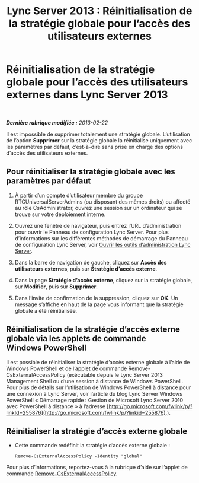 ﻿---
title: 'Lync Server 2013 : Réinitialisation de la stratégie globale pour l’accès des utilisateurs externes'
TOCTitle: Réinitialisation de la stratégie globale pour l’accès des utilisateurs externes
ms:assetid: 8207e1b1-de9e-461f-975f-fcc5c526849a
ms:mtpsurl: https://technet.microsoft.com/fr-fr/library/Gg182545(v=OCS.15)
ms:contentKeyID: 49297904
ms.date: 05/20/2016
mtps_version: v=OCS.15
ms.translationtype: HT
---

# Réinitialisation de la stratégie globale pour l’accès des utilisateurs externes dans Lync Server 2013

 

_**Dernière rubrique modifiée :** 2013-02-22_

Il est impossible de supprimer totalement une stratégie globale. L’utilisation de l’option **Supprimer** sur la stratégie globale la réinitialise uniquement avec les paramètres par défaut, c’est-à-dire sans prise en charge des options d’accès des utilisateurs externes.

## Pour réinitialiser la stratégie globale avec les paramètres par défaut

1.  À partir d’un compte d’utilisateur membre du groupe RTCUniversalServerAdmins (ou disposant des mêmes droits) ou affecté au rôle CsAdministrator, ouvrez une session sur un ordinateur qui se trouve sur votre déploiement interne.

2.  Ouvrez une fenêtre de navigateur, puis entrez l’URL d’administration pour ouvrir le Panneau de configuration Lync Server. Pour plus d’informations sur les différentes méthodes de démarrage du Panneau de configuration Lync Server, voir [Ouvrir les outils d’administration Lync Server](lync-server-2013-open-lync-server-administrative-tools.md).

3.  Dans la barre de navigation de gauche, cliquez sur **Accès des utilisateurs externes**, puis sur **Stratégie d’accès externe**.

4.  Dans la page **Stratégie d’accès externe**, cliquez sur la stratégie globale, sur **Modifier**, puis sur **Supprimer**.

5.  Dans l’invite de confirmation de la suppression, cliquez sur **OK**. Un message s’affiche en haut de la page vous informant que la stratégie globale a été réinitialisée.

## Réinitialisation de la stratégie d’accès externe globale via les applets de commande Windows PowerShell

Il est possible de réinitialiser la stratégie d’accès externe globale à l’aide de Windows PowerShell et de l’applet de commande Remove-CsExternalAccessPolicy (exécutable depuis le Lync Server 2013 Management Shell ou d’une session à distance de Windows PowerShell. Pour plus de détails sur l’utilisation de Windows PowerShell à distance pour une connexion à Lync Server, voir l’article du blog Lync Server Windows PowerShell « Démarrage rapide : Gestion de Microsoft Lync Server 2010 avec PowerShell à distance » à l’adresse [http://go.microsoft.com/fwlink/p/?linkId=255876](http://go.microsoft.com/fwlink/p/?linkid=255876).).

## Réinitialiser la stratégie d’accès externe globale

  - Cette commande redéfinit la stratégie d’accès externe globale :
    
        Remove-CsExternalAccessPolicy -Identity "global"

Pour plus d’informations, reportez-vous à la rubrique d’aide sur l’applet de commande [Remove-CsExternalAccessPolicy](https://docs.microsoft.com/en-us/powershell/module/skype/Remove-CsExternalAccessPolicy).

